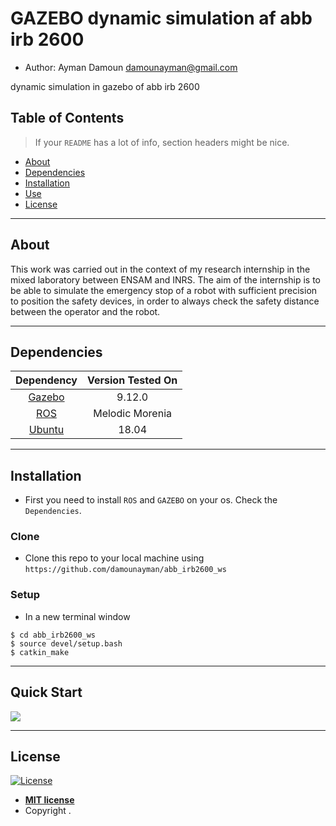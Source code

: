 # GAZEBO dynamic simulation af abb irb 2600 

* Author: Ayman Damoun <damounayman@gmail.com>

dynamic simulation in gazebo of abb irb 2600 
## Table of Contents

> If your `README` has a lot of info, section headers might be nice.
- [About](#about)
- [Dependencies](#dependencies)
- [Installation](#installation)
- [Use](#use)
- [License](#license)


---
## About
This work was carried out in the context of my research internship in the mixed laboratory between ENSAM and INRS.
The aim of the internship is to be able to simulate the emergency stop of a robot with sufficient precision to position the safety devices, in order to always check the safety distance between the operator and the robot.

---
## Dependencies

|             Dependency            | Version Tested On |
|:---------------------------------:|:-----------------:|
| [Gazebo](http://gazebosim.org/)   | 9.12.0            |
| [ROS](https://www.ros.org/)       | Melodic Morenia   |
| [Ubuntu](https://www.ubuntu.com/) | 18.04             |
---
## Installation

- First you need to install `ROS` and `GAZEBO` on your os. Check the `Dependencies`.

### Clone

- Clone this repo to your local machine using `https://github.com/damounayman/abb_irb2600_ws`

### Setup

- In a new terminal window 
```shell
$ cd abb_irb2600_ws
$ source devel/setup.bash
$ catkin_make
```
---
## Quick Start

![](./media/demo1.gif)

---
## License

[![License](http://img.shields.io/:license-mit-blue.svg?style=flat-square)](http://badges.mit-license.org)

- **[MIT license](http://opensource.org/licenses/mit-license.php)**
- Copyright .
